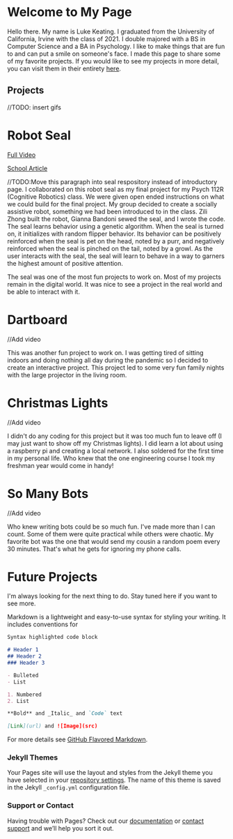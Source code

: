 # Welcome to My Page

Hello there. My name is Luke Keating. I graduated from the University of California, Irvine with the class of 2021. I double majored with a BS in Computer Science and a BA in Psychology. I like to make things that are fun to and can put a smile on someone's face. I made this page to share some of my favorite projects. If you would like to see my projects in more detail, you can visit them in their entirety [here](https://github.com/pooiy2).

## Projects
//TODO: insert gifs
# Robot Seal


[Full Video](https://www.youtube.com/watch?v=yxYAd3zFkkI)

[School Article](https://www.socsci.uci.edu/newsevents/news/2020/2020-03-20-socially-assistive-robotics.php)

//TODO:Move this paragraph into seal respository instead of introductory page.
I collaborated on this robot seal as my final project for my Psych 112R (Cognitive Robotics) class. We were given open ended instructions on what we could build for the final project. My group decided to create a socially assistive robot, something we had been introduced to in the class. Zili Zhong built the robot, Gianna Bandoni sewed the seal, and I wrote the code. The seal learns behavior using a genetic algorithm. When the seal is turned on, it initializes with random flipper behavior. Its behavior can be positively reinforced when the seal is pet on the head, noted by a purr, and negatively reinforced when the seal is pinched on the tail, noted by a growl. As the user interacts with the seal, the seal will learn to behave in a way to garners the highest amount of positive attention.  

The seal was one of the most fun projects to work on. Most of my projects remain in the digital world. It was nice to see a project in the real world and be able to interact with it.

# Dartboard 

//Add video

This was another fun project to work on. I was getting tired of sitting indoors and doing nothing all day during the pandemic so I decided to create an interactive project. This project led to some very fun family nights with the large projector in the living room.

# Christmas Lights

//Add video

I didn't do any coding for this project but it was too much fun to leave off (I may just want to show off my Christmas lights). I did learn a lot about using a raspberry pi and creating a local network. I also soldered for the first time in my personal life. Who knew that the one engineering course I took my freshman year would come in handy!

# So Many Bots

//Add video

Who knew writing bots could be so much fun. I've made more than I can count. Some of them were quite practical while others were chaotic. My favorite bot was the one that would send my cousin a random poem every 30 minutes. That's what he gets for ignoring my phone calls.

# Future Projects

I'm always looking for the next thing to do. Stay tuned here if you want to see more.

Markdown is a lightweight and easy-to-use syntax for styling your writing. It includes conventions for

```markdown
Syntax highlighted code block

# Header 1
## Header 2
### Header 3

- Bulleted
- List

1. Numbered
2. List

**Bold** and _Italic_ and `Code` text

[Link](url) and ![Image](src)
```

For more details see [GitHub Flavored Markdown](https://guides.github.com/features/mastering-markdown/).

### Jekyll Themes

Your Pages site will use the layout and styles from the Jekyll theme you have selected in your [repository settings](https://github.com/pooiy2/pooiy2.github.io/settings/pages). The name of this theme is saved in the Jekyll `_config.yml` configuration file.

### Support or Contact

Having trouble with Pages? Check out our [documentation](https://docs.github.com/categories/github-pages-basics/) or [contact support](https://support.github.com/contact) and we’ll help you sort it out.
